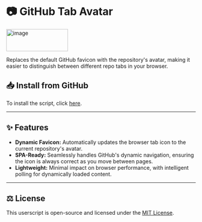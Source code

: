# 📷 GitHub Tab Avatar
<img width="164" height="59" alt="image" src="https://github.com/user-attachments/assets/1fb3efcb-33fe-4962-bf0a-5411f3ee5871" />

Replaces the default GitHub favicon with the repository's avatar, making it easier to distinguish between different repo tabs in your browser.

## 📥 Install from GitHub

To install the script, click [here](https://raw.githubusercontent.com/sinazadeh/userscripts/refs/heads/main/GitHub_Tab_Avatar.user.js).

---

## ✨ Features

-   **Dynamic Favicon:** Automatically updates the browser tab icon to the current repository's avatar.
-   **SPA-Ready:** Seamlessly handles GitHub's dynamic navigation, ensuring the icon is always correct as you move between pages.
-   **Lightweight:** Minimal impact on browser performance, with intelligent polling for dynamically loaded content.

---

## ⚖️ License

This userscript is open-source and licensed under the [MIT License](https://opensource.org/licenses/MIT).
